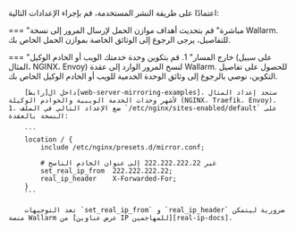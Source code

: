 اعتمادًا على طريقة النشر المستخدمة، قم بإجراء الإعدادات التالية:

=== "مباشرة"
    قم بتحديث أهداف موازن الحمل لإرسال المرور إلى نسخة Wallarm. للتفاصيل، يرجى الرجوع إلى الوثائق الخاصة بموازن الحمل الخاص بك.

=== "خارج المسار"
    1. قم بتكوين وحدة خدمتك الويب أو الخادم الوكيل (على سبيل المثال، NGINX، Envoy) لنسخ المرور الوارد إلى عقدة Wallarm. للحصول على تفاصيل التكوين، نوصي بالرجوع إلى وثائق الوحدة الخدمية للويب أو الخادم الوكيل الخاص بك.

        داخل ال[رابط][web-server-mirroring-examples]، ستجد إعداد المثال لأشهر وحدات الخدمة الويبية والخوادم الوكيلة (NGINX، Traefik، Envoy).
    1. ضع الإعداد التالي في الملف `/etc/nginx/sites-enabled/default` على النسخة بالعقدة:

        ```
        location / {
            include /etc/nginx/presets.d/mirror.conf;
            
            # غير 222.222.222.22 إلى عنوان الخادم الناسخ
            set_real_ip_from  222.222.222.22;
            real_ip_header    X-Forwarded-For;
        }
        ```

        تعد التوجيهات `set_real_ip_from` و `real_ip_header` ضرورية ليتمكن منصة Wallarm من [عرض عناوين IP للمهاجمين][real-ip-docs].